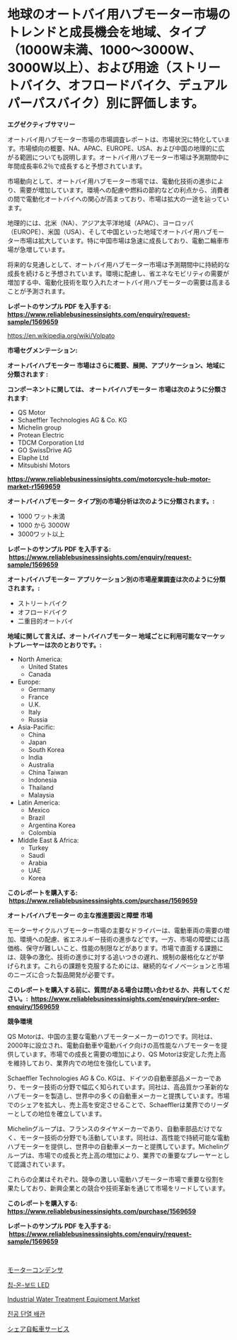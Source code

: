 <p><h1>地球のオートバイ用ハブモーター市場のトレンドと成長機会を地域、タイプ（1000W未満、1000〜3000W、3000W以上）、および用途（ストリートバイク、オフロードバイク、デュアルパーパスバイク）別に評価します。</h1></p><p><strong>エグゼクティブサマリー</strong></p>
<p><p>オートバイ用ハブモーター市場の市場調査レポートは、市場状況に特化しています。市場傾向の概要、NA、APAC、EUROPE、USA、および中国の地理的に広がる範囲についても説明します。オートバイ用ハブモーター市場は予測期間中に年間成長率6.2％で成長すると予想されています。</p><p>市場動向として、オートバイ用ハブモーター市場では、電動化技術の進歩により、需要が増加しています。環境への配慮や燃料の節約などの利点から、消費者の間で電動化オートバイへの関心が高まっており、市場は拡大の一途を辿っています。</p><p>地理的には、北米（NA）、アジア太平洋地域（APAC）、ヨーロッパ（EUROPE）、米国（USA）、そして中国といった地域でオートバイ用ハブモーター市場は拡大しています。特に中国市場は急速に成長しており、電動二輪車市場が急増しています。</p><p>将来的な見通しとして、オートバイ用ハブモーター市場は予測期間中に持続的な成長を続けると予想されています。環境に配慮し、省エネなモビリティの需要が増加する中、電動化技術を取り入れたオートバイ用ハブモーターの需要は高まることが予測されます。</p></p>
<p><strong>レポートのサンプル PDF を入手する: <a href="https://www.reliablebusinessinsights.com/enquiry/request-sample/1569659">https://www.reliablebusinessinsights.com/enquiry/request-sample/1569659</a></strong></p>
<p><a href="https://en.wikipedia.org/wiki/Volpato">https://en.wikipedia.org/wiki/Volpato</a></p>
<p><strong>市場セグメンテーション:</strong></p>
<p><strong> オートバイハブモーター 市場はさらに概要、展開、アプリケーション、地域に分類されます :</strong></p>
<p><strong>コンポーネントに関しては、 オートバイハブモーター 市場は次のように分類されます: &nbsp;</strong></p>
<p><ul><li>QS Motor</li><li>Schaeffler Technologies AG & Co. KG</li><li>Michelin group</li><li>Protean Electric</li><li>TDCM Corporation Ltd</li><li>GO SwissDrive AG</li><li>Elaphe Ltd</li><li>Mitsubishi Motors</li></ul></p>
<p><strong><a href="https://www.reliablebusinessinsights.com/motorcycle-hub-motor-market-r1569659">https://www.reliablebusinessinsights.com/motorcycle-hub-motor-market-r1569659</a></strong></p>
<p><strong> オートバイハブモーター タイプ別の市場分析は次のように分類されます。:</strong></p>
<p><ul><li>1000 ワット未満</li><li>1000 から 3000W</li><li>3000ワット以上</li></ul></p>
<p><strong>レポートのサンプル PDF を入手する: &nbsp;<a href="https://www.reliablebusinessinsights.com/enquiry/request-sample/1569659">https://www.reliablebusinessinsights.com/enquiry/request-sample/1569659</a></strong></p>
<p><strong> オートバイハブモーター アプリケーション別の市場産業調査は次のように分類されます。:</strong></p>
<p><ul><li>ストリートバイク</li><li>オフロードバイク</li><li>二重目的オートバイ</li></ul></p>
<p><strong>地域に関して言えば、オートバイハブモーター 地域ごとに利用可能なマーケットプレーヤーは次のとおりです。:</strong></p>
<p><ul>
    <li>
        North America:
        <ul>
            <li>United States</li>
            <li>Canada</li>
        </ul>
    </li>
    <li>
        Europe:
        <ul>
            <li>Germany</li>
            <li>France</li>
            <li>U.K.</li>
            <li>Italy</li>
            <li>Russia</li>
        </ul>
    </li>
    <li>
        Asia-Pacific:
        <ul>
            <li>China</li>
            <li>Japan</li>
            <li>South Korea</li>
            <li>India</li>
            <li>Australia</li>
            <li>China Taiwan</li>
            <li>Indonesia</li>
            <li>Thailand</li>
            <li>Malaysia</li>
        </ul>
    </li>
    <li>
        Latin America:
        <ul>
            <li>Mexico</li>
            <li>Brazil</li>
            <li>Argentina Korea</li>
            <li>Colombia</li>
        </ul>
    </li>
    <li>
        Middle East & Africa:
        <ul>
            <li>Turkey</li>
            <li>Saudi</li>
            <li>Arabia</li>
            <li>UAE</li>
            <li>Korea</li>
        </ul>
    </li>
    </ul></p>
<p><strong>このレポートを購入する: &nbsp;<a href="https://www.reliablebusinessinsights.com/purchase/1569659">https://www.reliablebusinessinsights.com/purchase/1569659</a></strong></p>
<p><strong>オートバイハブモーター の主な推進要因と障壁 市場</strong></p>
<p><p>モーターサイクルハブモーター市場の主要なドライバーは、電動車両の需要の増加、環境への配慮、省エネルギー技術の進歩などです。一方、市場の障壁には高価格、保守が難しいこと、性能の制限などがあります。市場で直面する課題には、競争の激化、技術の進歩に対する追いつきの遅れ、規制の厳格化などが挙げられます。これらの課題を克服するためには、継続的なイノベーションと市場のニーズに合った製品開発が必要です。</p></p>
<p><strong>このレポートを購入する前に、質問がある場合は問い合わせるか、共有してください。:&nbsp; <a href="https://www.reliablebusinessinsights.com/enquiry/pre-order-enquiry/1569659">https://www.reliablebusinessinsights.com/enquiry/pre-order-enquiry/1569659</a></strong></p>
<p><strong>競争環境</strong></p>
<p><p>QS Motorは、中国の主要な電動ハブモーターメーカーの1つです。同社は、2000年に設立され、電動自動車や電動バイク向けの高性能なハブモーターを提供しています。市場での成長と需要の増加により、QS Motorは安定した売上高を維持しており、業界内での地位を強化しています。</p><p>Schaeffler Technologies AG & Co. KGは、ドイツの自動車部品メーカーであり、モーター技術の分野で幅広く知られています。同社は、高品質かつ革新的なハブモーターを製造し、世界中の多くの自動車メーカーと提携しています。市場でのシェアを拡大し、売上高を安定させることで、Schaefflerは業界でのリーダーとしての地位を確立しています。</p><p>Michelinグループは、フランスのタイヤメーカーであり、自動車部品だけでなく、モーター技術の分野でも活動しています。同社は、高性能で持続可能な電動ハブモーターを提供し、世界中の自動車メーカーと提携しています。Michelinグループは、市場での成長と売上高の増加により、業界での重要なプレーヤーとして認識されています。</p><p>これらの企業はそれぞれ、競争の激しい電動ハブモーター市場で重要な役割を果たしており、新興企業との競合や技術革新を通じて市場をリードしています。</p></p>
<p><strong>このレポートを購入する: &nbsp; <a href="https://www.reliablebusinessinsights.com/purchase/1569659">https://www.reliablebusinessinsights.com/purchase/1569659</a></strong></p>
<p><strong>レポートのサンプル PDF を入手する: &nbsp;<a href="https://www.reliablebusinessinsights.com/enquiry/request-sample/1569659">https://www.reliablebusinessinsights.com/enquiry/request-sample/1569659</a></strong><strong></strong></p>
<p>&nbsp;</p>
<p><p><a href="https://medium.com/@bonniehoppe1/%E6%AC%A1%E3%81%AE%E6%96%87%E7%AB%A0%E3%82%92%E6%97%A5%E6%9C%AC%E8%AA%9E%E3%81%AB%E7%BF%BB%E8%A8%B3%E3%81%97%E3%81%A6%E3%81%8F%E3%81%A0%E3%81%95%E3%81%84-%E3%82%B0%E3%83%AD%E3%83%BC%E3%83%90%E3%83%AB%E3%83%A2%E3%83%BC%E3%82%BF%E3%83%BC%E3%82%B3%E3%83%B3%E3%83%87%E3%83%B3%E3%82%B5%E5%B8%82%E5%A0%B4-%E8%A3%BD%E5%93%81%E3%82%BF%E3%82%A4%E3%83%97-%E5%A7%8B%E5%8B%95%E3%82%B3%E3%83%B3%E3%83%87%E3%83%B3%E3%82%B5-%E3%83%A9%E3%83%B3%E3%82%B3%E3%83%B3%E3%83%87%E3%83%B3%E3%82%B5-%E3%81%9D%E3%81%AE%E4%BB%96-%E3%82%A8%E3%83%B3%E3%83%89%E3%83%A6%E3%83%BC%E3%82%B6%E3%83%BC-%E3%81%8A%E3%82%88%E3%81%B3%E5%9C%B0%E5%9F%9F%E3%81%AB%E7%84%A6%E7%82%B9%E3%82%92%E5%BD%93%E3%81%A6%E3%81%9F%E5%88%86%E6%9E%90%E3%81%A8%E4%BA%88%E6%B8%AC-2024%E5%B9%B4-2031%E5%B9%B4-1123e98d4309">モーターコンデンサ</a></p><p><a href="https://medium.com/@beaublock13/%EA%B8%80%EB%A1%9C%EB%B2%8C-%EC%B9%A9%EC%98%A8%EB%B3%B4%EB%93%9C-led-%EC%8B%9C%EC%9E%A5%EC%9D%98-%EB%AF%B8%EB%9E%98-%ED%8A%B8%EB%A0%8C%EB%93%9C-2024%EB%85%84%EB%B6%80%ED%84%B0-2031%EB%85%84%EA%B9%8C%EC%A7%80%EC%9D%98-%EC%8B%9C%EC%9E%A5-%ED%86%B5%EC%B0%B0%EA%B3%BC-%EB%B6%84%EC%84%9D%EC%9D%84-117%ED%8E%98%EC%9D%B4%EC%A7%80%EC%97%90%EC%84%9C-%ED%99%95%EC%9D%B8%ED%95%98%EC%84%B8%EC%9A%94-301013ca9249">칩-온-보드 LED</a></p><p><a href="https://issuu.com/reportprime-2/docs/industrial-water-treatment-equipment-market-size-2">Industrial Water Treatment Equipment Market</a></p><p><a href="https://github.com/Hubertstyenger6685/Market-Research-Report-List-2/blob/main/9711106168018.md">진공 단열 배관</a></p><p><a href="https://medium.com/@trevawiszk20231/2024%E5%B9%B4%E3%81%8B%E3%82%892031%E5%B9%B4%E3%81%BE%E3%81%A7%E3%81%AE%E3%82%B7%E3%82%A7%E3%82%A2%E3%83%AA%E3%83%B3%E3%82%B0%E8%87%AA%E8%BB%A2%E8%BB%8A%E3%82%B5%E3%83%BC%E3%83%93%E3%82%B9%E5%B8%82%E5%A0%B4%E3%81%AE%E5%B1%95%E6%9C%9B%E3%81%A8%E4%BA%88%E6%B8%AC-88bd7ab3aafa">シェア自転車サービス</a></p></p>